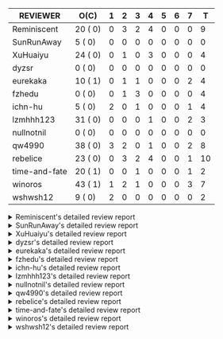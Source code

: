 |   REVIEWER    |  O(C)   | 1 | 2 | 3 | 4 | 5 | 6 | 7 | T  |
|---------------|---------|---|---|---|---|---|---|---|----|
| Reminiscent   | 20 ( 0) | 0 | 3 | 2 | 4 | 0 | 0 | 0 |  9 |
| SunRunAway    |  5 ( 0) | 0 | 0 | 0 | 0 | 0 | 0 | 0 |  0 |
| XuHuaiyu      | 24 ( 0) | 0 | 1 | 0 | 3 | 0 | 0 | 0 |  4 |
| dyzsr         |  0 ( 0) | 0 | 0 | 0 | 0 | 0 | 0 | 0 |  0 |
| eurekaka      | 10 ( 1) | 0 | 1 | 1 | 0 | 0 | 0 | 2 |  4 |
| fzhedu        |  0 ( 0) | 0 | 1 | 3 | 0 | 0 | 0 | 0 |  4 |
| ichn-hu       |  5 ( 0) | 2 | 0 | 1 | 0 | 0 | 0 | 1 |  4 |
| lzmhhh123     | 31 ( 0) | 0 | 0 | 0 | 1 | 0 | 0 | 2 |  3 |
| nullnotnil    |  0 ( 0) | 0 | 0 | 0 | 0 | 0 | 0 | 0 |  0 |
| qw4990        | 38 ( 0) | 3 | 2 | 0 | 1 | 0 | 0 | 2 |  8 |
| rebelice      | 23 ( 0) | 0 | 3 | 2 | 4 | 0 | 0 | 1 | 10 |
| time-and-fate | 20 ( 1) | 0 | 0 | 1 | 0 | 0 | 0 | 1 |  2 |
| winoros       | 43 ( 1) | 1 | 2 | 1 | 0 | 0 | 0 | 3 |  7 |
| wshwsh12      |  9 ( 0) | 2 | 0 | 0 | 0 | 0 | 0 | 0 |  2 |


<details> 
  <summary>Reminiscent's detailed review report</summary> 

## To Be Reviewed

|    REPO    |                                                                          PR                                                                           | C | LASTED |
|------------|-------------------------------------------------------------------------------------------------------------------------------------------------------|---|--------|
| tidb/26261 | [util/ranger: fix wrong range calculation of prefix index when appending ranges to point ranges (#26066)](https://github.com/pingcap/tidb/pull/26261) |   | 28d21h |
| docs/6146  | [update doc for SPM](https://github.com/pingcap/docs/pull/6146)                                                                                       |   | 1d18h  |
| tidb/26474 | [planner: fix the unstable unit test TestTableFromMeta (#26463)](https://github.com/pingcap/tidb/pull/26474)                                          |   | 21d16h |
| tidb/26475 | [planner: fix the unstable unit test TestTableFromMeta (#26463)](https://github.com/pingcap/tidb/pull/26475)                                          |   | 21d16h |
| tidb/26476 | [planner: fix the unstable unit test TestTableFromMeta (#26463)](https://github.com/pingcap/tidb/pull/26476)                                          |   | 21d16h |
| tidb/26491 | [planner: fix the unstable test TestOrderedResultModeOnOtherOperators (#26481)](https://github.com/pingcap/tidb/pull/26491)                           |   | 20d23h |
| tidb/26492 | [planner: fix the unstable test TestOrderedResultModeOnOtherOperators (#26481)](https://github.com/pingcap/tidb/pull/26492)                           |   | 20d23h |
| tidb/26493 | [planner: fix the unstable test TestOrderedResultModeOnOtherOperators (#26481)](https://github.com/pingcap/tidb/pull/26493)                           |   | 20d23h |
| tidb/26498 | [planner: fix the unstable unit test `TestAnalyzeIncremental` (#26460)](https://github.com/pingcap/tidb/pull/26498)                                   |   | 20d20h |
| tidb/26499 | [planner: fix the unstable unit test `TestAnalyzeIncremental` (#26460)](https://github.com/pingcap/tidb/pull/26499)                                   |   | 20d20h |
| tidb/26501 | [planner: fix the unstable unit test `TestAnalyzeIncremental` (#26460)](https://github.com/pingcap/tidb/pull/26501)                                   |   | 20d20h |
| tidb/26503 | [planner: fix goroutine leak problem in some unit tests (#26500)](https://github.com/pingcap/tidb/pull/26503)                                         |   | 20d19h |
| tidb/26733 | [statistics: fix the fomula for checking outdated stats (#26728)](https://github.com/pingcap/tidb/pull/26733)                                         |   | 14d11h |
| tidb/26734 | [statistics: fix the fomula for checking outdated stats (#26728)](https://github.com/pingcap/tidb/pull/26734)                                         |   | 14d11h |
| tidb/26735 | [statistics: fix the fomula for checking outdated stats (#26728)](https://github.com/pingcap/tidb/pull/26735)                                         |   | 14d11h |
| tidb/26851 | [planner: fix the unstable test case TestAnalyzeIncremental (#26848)](https://github.com/pingcap/tidb/pull/26851)                                     |   | 9d15h  |
| tidb/26852 | [planner: fix the unstable test case TestAnalyzeIncremental (#26848)](https://github.com/pingcap/tidb/pull/26852)                                     |   | 9d15h  |
| tidb/26893 | [executor: fix several analyze related unstable tests (#26875)](https://github.com/pingcap/tidb/pull/26893)                                           |   | 8d18h  |
| tidb/26911 | [planner: fix the issue that UnionScan returns wrong results in dynamic mode (#26876)](https://github.com/pingcap/tidb/pull/26911)                    |   | 7d23h  |
| tidb/26912 | [planner: fix the issue that UnionScan returns wrong results in dynamic mode (#26876)](https://github.com/pingcap/tidb/pull/26912)                    |   | 7d22h  |


## Reviewed in Last 7 Days

|    REPO    |                                                              PR                                                              | C | D |   R    |
|------------|------------------------------------------------------------------------------------------------------------------------------|---|---|--------|
| tidb/27109 | [domain: call the cancel function of bind owner only once](https://github.com/pingcap/tidb/pull/27109)                       |   | 2 | 17h    |
| tidb/27113 | [planner: fix the unstable test TestForAnalyzeStatus](https://github.com/pingcap/tidb/pull/27113)                            |   | 2 | 0h     |
| tidb/27107 | [planner: add one more test case for list partition](https://github.com/pingcap/tidb/pull/27107)                             |   | 2 | 0h     |
| tidb/27081 | [planner: add more test cases for list column partition](https://github.com/pingcap/tidb/pull/27081)                         |   | 3 | 1h     |
| tidb/27052 | [planner: encode min/max varchar correctly when pruning list-column partitions](https://github.com/pingcap/tidb/pull/27052)  |   | 3 | 0h     |
| tidb/27032 | [planner: handle over-flow errors correctly when pruning list partition](https://github.com/pingcap/tidb/pull/27032)         |   | 4 | 0h     |
| tidb/27025 | [planner: handle over-flow errors correctly when pruning list-column partitions](https://github.com/pingcap/tidb/pull/27025) |   | 4 | 0h     |
| tidb/27023 | [planner: add more test cases for list partition](https://github.com/pingcap/tidb/pull/27023)                                |   | 4 | 0h     |
| tidb/25583 | [bindinfo: fix SPM doesn't work for CTE](https://github.com/pingcap/tidb/pull/25583)                                         |   | 4 | 49d20h |


</details> 


<details> 
  <summary>SunRunAway's detailed review report</summary> 

## To Be Reviewed

|    REPO    |                                                       PR                                                       | C | LASTED  |
|------------|----------------------------------------------------------------------------------------------------------------|---|---------|
| tidb/19178 | [executor: Refactor probe channel](https://github.com/pingcap/tidb/pull/19178)                                 |   | 364d16h |
| tidb/19807 | [executor: parallel evaluation for hash aggregate distinct](https://github.com/pingcap/tidb/pull/19807)        |   | 342d10h |
| tidb/21834 | [planner: enhanced index range calculation plan](https://github.com/pingcap/tidb/pull/21834)                   |   | 239d18h |
| tidb/21956 | [planner/preprocessor: disallow into-outfile clause in some place](https://github.com/pingcap/tidb/pull/21956) |   | 232d23h |
| tidb/25385 | [executor: global kill 32bits (local connID part)](https://github.com/pingcap/tidb/pull/25385)                 |   | 60d10h  |


## Reviewed in Last 7 Days

| REPO | PR | C | D | R |
|------|----|---|---|---|


</details> 


<details> 
  <summary>XuHuaiyu's detailed review report</summary> 

## To Be Reviewed

|     REPO     |                                                                                          PR                                                                                          | C | LASTED  |
|--------------|--------------------------------------------------------------------------------------------------------------------------------------------------------------------------------------|---|---------|
| docs-cn/5561 | [Add sql optimization-related docs to toc](https://github.com/pingcap/docs-cn/pull/5561)                                                                                             |   | 171d15h |
| docs-cn/6716 | [sysvar: add doc for tidb-restricted-read-only](https://github.com/pingcap/docs-cn/pull/6716)                                                                                        |   | 21d18h  |
| docs-cn/6757 | [Remove two deprecated flags](https://github.com/pingcap/docs-cn/pull/6757)                                                                                                          |   | 14d19h  |
| tidb/21401   | [expression: incompatibility with MySQL for ADDTIME()](https://github.com/pingcap/tidb/pull/21401)                                                                                   |   | 255d11h |
| docs-cn/6819 | [Add information of hashAgg for memory control](https://github.com/pingcap/docs-cn/pull/6819)                                                                                        |   | 6d23h   |
| tidb/26364   | [planner: unify the terms NDV and cardinality in the optimizer (#26345)](https://github.com/pingcap/tidb/pull/26364)                                                                 |   | 23d22h  |
| tidb/26566   | [expression, executor: fix type infer for greatest/leastest(datetime) (#26533)](https://github.com/pingcap/tidb/pull/26566)                                                          |   | 17d17h  |
| tidb/26671   | [expression: Fix wrong charset and collation for case when function (#26663)](https://github.com/pingcap/tidb/pull/26671)                                                            |   | 16d10h  |
| tidb/26672   | [expression: Fix wrong charset and collation for case when function (#26663)](https://github.com/pingcap/tidb/pull/26672)                                                            |   | 16d10h  |
| tidb/26673   | [expression: Fix wrong charset and collation for case when function (#26663)](https://github.com/pingcap/tidb/pull/26673)                                                            |   | 16d10h  |
| tidb/26707   | [statistics: trigger auto-analyze based on histogram row count (#24382)](https://github.com/pingcap/tidb/pull/26707)                                                                 |   | 15d16h  |
| tidb/26724   | [expression: fix float64 overflow check in plus/minus real function (#24179)](https://github.com/pingcap/tidb/pull/26724)                                                            |   | 14d19h  |
| tidb/26725   | [expression: fix float64 overflow check in plus/minus real function (#24179)](https://github.com/pingcap/tidb/pull/26725)                                                            |   | 14d18h  |
| tidb/26893   | [executor: fix several analyze related unstable tests (#26875)](https://github.com/pingcap/tidb/pull/26893)                                                                          |   | 8d18h   |
| tidb/26911   | [planner: fix the issue that UnionScan returns wrong results in dynamic mode (#26876)](https://github.com/pingcap/tidb/pull/26911)                                                   |   | 7d23h   |
| tidb/26912   | [planner: fix the issue that UnionScan returns wrong results in dynamic mode (#26876)](https://github.com/pingcap/tidb/pull/26912)                                                   |   | 7d22h   |
| tidb/26925   | [expression: Push down ADDDATE(), DATE_ADD() on String, Real types (#26441)](https://github.com/pingcap/tidb/pull/26925)                                                             |   | 7d18h   |
| tidb/26961   | [expression: Add missing pbcode for functions `InetAton/InetNtoa/Inet6Aton/Inet6Ntoa/IsIPv4/IsIPv4Compat/IsIPv4Mapped/IsIPv6`. (#26939)](https://github.com/pingcap/tidb/pull/26961) |   | 6d18h   |
| tidb/26995   | [expression/expression: add pushdown functions (#26786)](https://github.com/pingcap/tidb/pull/26995)                                                                                 |   | 4d12h   |
| tidb/27021   | [planner: fix wrong selection push down when having above agg](https://github.com/pingcap/tidb/pull/27021)                                                                           |   | 3d18h   |
| tidb/27110   | [executor: fix unexpected behavior when casting invalid string to date (#26784)](https://github.com/pingcap/tidb/pull/27110)                                                         |   | 1d18h   |
| tidb/27112   | [executor: fix unexpected behavior when casting invalid string to date (#26784)](https://github.com/pingcap/tidb/pull/27112)                                                         |   | 1d18h   |
| tidb/27128   | [expression: round function for int should use round half up rule](https://github.com/pingcap/tidb/pull/27128)                                                                       |   | 1d13h   |
| tidb/27137   | [executor: fix wrong logic of pipelined window function (#26974)](https://github.com/pingcap/tidb/pull/27137)                                                                        |   | 22h     |


## Reviewed in Last 7 Days

|     REPO     |                                                                   PR                                                                   | C | D |   R   |
|--------------|----------------------------------------------------------------------------------------------------------------------------------------|---|---|-------|
| tidb/26974   | [executor: fix wrong logic of pipelined window function](https://github.com/pingcap/tidb/pull/26974)                                   |   | 2 | 4d20h |
| docs-cn/6819 | [Add information of hashAgg for memory control](https://github.com/pingcap/docs-cn/pull/6819)                                          |   | 4 | 3d5h  |
| tidb/27006   | [excutor: fix the date precision of builtinCastDurationAsStringSig.vecEvalString (#23332)](https://github.com/pingcap/tidb/pull/27006) |   | 4 | 0h    |
| tidb/27005   | [excutor: fix the date precision of builtinCastDurationAsStringSig.vecEvalString (#23332)](https://github.com/pingcap/tidb/pull/27005) |   | 4 | 0h    |


</details> 


<details> 
  <summary>dyzsr's detailed review report</summary> 

## To Be Reviewed

| REPO | PR | C | LASTED |
|------|----|---|--------|


## Reviewed in Last 7 Days

| REPO | PR | C | D | R |
|------|----|---|---|---|


</details> 


<details> 
  <summary>eurekaka's detailed review report</summary> 

## To Be Reviewed

|    REPO    |                                                                 PR                                                                  | C | LASTED  |
|------------|-------------------------------------------------------------------------------------------------------------------------------------|---|---------|
| tidb/22416 | [core: fix subQuery at projection in only_full_group](https://github.com/pingcap/tidb/pull/22416)                                   | Y | 208d11h |
| tidb/23316 | [planner: Fix rebuild range for prepared plan](https://github.com/pingcap/tidb/pull/23316)                                          |   | 150d17h |
| tidb/23373 | [executor: fix get var expr when session var is hex literal (#23241)](https://github.com/pingcap/tidb/pull/23373)                   |   | 148d19h |
| tidb/24061 | [statistics: fix some potential panic in statistics (#23988)](https://github.com/pingcap/tidb/pull/24061)                           |   | 119d13h |
| tidb/24556 | [planner: add MergeAdjacentWindow rule for cascades](https://github.com/pingcap/tidb/pull/24556)                                    |   | 93d10h  |
| tidb/25845 | [planner,executor: fix 'select ...(join on partition table) for update' panic (#21148)](https://github.com/pingcap/tidb/pull/25845) |   | 43d19h  |
| tidb/26658 | [planner: fix CTE bug when MergeJoin is used (#25514)](https://github.com/pingcap/tidb/pull/26658)                                  |   | 16d15h  |
| tidb/26734 | [statistics: fix the fomula for checking outdated stats (#26728)](https://github.com/pingcap/tidb/pull/26734)                       |   | 14d11h  |
| tidb/26963 | [ddl: tidb panic while query hash partition table with is null condition (#23849)](https://github.com/pingcap/tidb/pull/26963)      |   | 6d16h   |
| tidb/27099 | [planner: support expression index for view](https://github.com/pingcap/tidb/pull/27099)                                            |   | 1d19h   |


## Reviewed in Last 7 Days

|     REPO     |                                                        PR                                                        | C | D |   R    |
|--------------|------------------------------------------------------------------------------------------------------------------|---|---|--------|
| docs/6130    | [basic features: add feature matrix](https://github.com/pingcap/docs/pull/6130)                                  |   | 2 | 1d11h  |
| docs-cn/6790 | [update doc for SPM](https://github.com/pingcap/docs-cn/pull/6790)                                               |   | 3 | 8d0h   |
| tidb/26951   | [planner/test: fix tests for SPM](https://github.com/pingcap/tidb/pull/26951)                                    |   | 7 | 3h     |
| tidb/26015   | [planner: logically delete the bindinfo when create the new binding](https://github.com/pingcap/tidb/pull/26015) |   | 7 | 29d18h |


</details> 


<details> 
  <summary>fzhedu's detailed review report</summary> 

## To Be Reviewed

| REPO | PR | C | LASTED |
|------|----|---|--------|


## Reviewed in Last 7 Days

|   REPO    |                                                       PR                                                       | C | D |  R   |
|-----------|----------------------------------------------------------------------------------------------------------------|---|---|------|
| tics/2653 | [Port AggregateFunctionGroupUniqArray from ClickHouse](https://github.com/pingcap/tics/pull/2653)              |   | 2 | 21h  |
| tics/2537 | [expand streams after agg (#2530)](https://github.com/pingcap/tics/pull/2537)                                  |   | 3 | 8d6h |
| tics/2538 | [expand streams after agg (#2530)](https://github.com/pingcap/tics/pull/2538)                                  |   | 3 | 8d6h |
| tics/2656 | [make SharedQueryInputStream compatible with UnionBlockInputStream](https://github.com/pingcap/tics/pull/2656) |   | 3 | 0h   |


</details> 


<details> 
  <summary>ichn-hu's detailed review report</summary> 

## To Be Reviewed

|    REPO    |                                                           PR                                                           | C | LASTED  |
|------------|------------------------------------------------------------------------------------------------------------------------|---|---------|
| tidb/20903 | [planner: fix confused and unnecessary double-projection in plans.](https://github.com/pingcap/tidb/pull/20903)        |   | 279d17h |
| tidb/22631 | [executor: refine window processor](https://github.com/pingcap/tidb/pull/22631)                                        |   | 193d23h |
| tidb/26000 | [expression: fix incompatible last_day func behavior in sql mode (#25953)](https://github.com/pingcap/tidb/pull/26000) |   | 37d15h  |
| tidb/27119 | [executor: fix json_objectagg() on varbinary type](https://github.com/pingcap/tidb/pull/27119)                         |   | 1d16h   |
| tidb/27122 | [expression: Fix wrong way to check for overflow](https://github.com/pingcap/tidb/pull/27122)                          |   | 1d14h   |


## Reviewed in Last 7 Days

|    REPO    |                                                                                     PR                                                                                      | C | D |   R   |
|------------|-----------------------------------------------------------------------------------------------------------------------------------------------------------------------------|---|---|-------|
| tidb/27128 | [expression: round function for int should use round half up rule](https://github.com/pingcap/tidb/pull/27128)                                                              |   | 1 | 19h   |
| tidb/27133 | [executor: add test case for tablesample in local temporary table](https://github.com/pingcap/tidb/pull/27133)                                                              |   | 1 | 0h    |
| tidb/26545 | [planner: fix wrong type when unsigned int value union int value](https://github.com/pingcap/tidb/pull/26545)                                                               |   | 3 | 15d4h |
| tidb/26939 | [expression: Add missing pbcode for functions `InetAton/InetNtoa/Inet6Aton/Inet6Ntoa/IsIPv4/IsIPv4Compat/IsIPv4Mapped/IsIPv6`.](https://github.com/pingcap/tidb/pull/26939) |   | 7 | 18h   |


</details> 


<details> 
  <summary>lzmhhh123's detailed review report</summary> 

## To Be Reviewed

|    REPO    |                                                                                          PR                                                                                          | C | LASTED  |
|------------|--------------------------------------------------------------------------------------------------------------------------------------------------------------------------------------|---|---------|
| tidb/22631 | [executor: refine window processor](https://github.com/pingcap/tidb/pull/22631)                                                                                                      |   | 193d23h |
| tikv/10616 | [copr: fix Max/Min bug when comparing signed and unsigned int64 (#10167)](https://github.com/tikv/tikv/pull/10616)                                                                   |   | 20d21h  |
| tidb/24778 | [expression: Push down group concat to TiFlash](https://github.com/pingcap/tidb/pull/24778)                                                                                          |   | 84d22h  |
| tikv/10617 | [copr: fix Max/Min bug when comparing signed and unsigned int64 (#10167)](https://github.com/tikv/tikv/pull/10617)                                                                   |   | 20d21h  |
| tidb/26005 | [expression: fix cast string like '.1a1' to decimal has no warnings information](https://github.com/pingcap/tidb/pull/26005)                                                         |   | 37d13h  |
| tidb/26152 | [types: year function can't handle some date string](https://github.com/pingcap/tidb/pull/26152)                                                                                     |   | 31d14h  |
| tidb/26343 | [metrics: fix copr-cache metrics (#26339)](https://github.com/pingcap/tidb/pull/26343)                                                                                               |   | 24d17h  |
| tidb/26455 | [util: fix range building for binary literal (#23699)](https://github.com/pingcap/tidb/pull/26455)                                                                                   |   | 21d20h  |
| tidb/26501 | [planner: fix the unstable unit test `TestAnalyzeIncremental` (#26460)](https://github.com/pingcap/tidb/pull/26501)                                                                  |   | 20d20h  |
| tidb/26673 | [expression: Fix wrong charset and collation for case when function (#26663)](https://github.com/pingcap/tidb/pull/26673)                                                            |   | 16d10h  |
| tidb/26724 | [expression: fix float64 overflow check in plus/minus real function (#24179)](https://github.com/pingcap/tidb/pull/26724)                                                            |   | 14d19h  |
| tidb/26725 | [expression: fix float64 overflow check in plus/minus real function (#24179)](https://github.com/pingcap/tidb/pull/26725)                                                            |   | 14d18h  |
| tidb/26735 | [statistics: fix the fomula for checking outdated stats (#26728)](https://github.com/pingcap/tidb/pull/26735)                                                                        |   | 14d11h  |
| tidb/26852 | [planner: fix the unstable test case TestAnalyzeIncremental (#26848)](https://github.com/pingcap/tidb/pull/26852)                                                                    |   | 9d15h   |
| tidb/26888 | [types: fix inaccurate return type of plus between bit and int](https://github.com/pingcap/tidb/pull/26888)                                                                          |   | 8d19h   |
| tidb/26904 | [executor: make NO_ZERO_IN_DATE affect the default values (#26828)](https://github.com/pingcap/tidb/pull/26904)                                                                      |   | 8d6h    |
| tidb/26918 | [expression: Support mathematical functions pushdown to tiflash (#25596)](https://github.com/pingcap/tidb/pull/26918)                                                                |   | 7d19h   |
| tidb/26919 | [expression: Support mathematical functions pushdown to tiflash (#25596)](https://github.com/pingcap/tidb/pull/26919)                                                                |   | 7d19h   |
| tidb/26924 | [expression: Push down ADDDATE(), DATE_ADD() on String, Real types (#26441)](https://github.com/pingcap/tidb/pull/26924)                                                             |   | 7d18h   |
| tidb/26960 | [expression: Add missing pbcode for functions `InetAton/InetNtoa/Inet6Aton/Inet6Ntoa/IsIPv4/IsIPv4Compat/IsIPv4Mapped/IsIPv6`. (#26939)](https://github.com/pingcap/tidb/pull/26960) |   | 6d18h   |
| tidb/26967 | [planner: add missing distinct flag for Apply convert to join (#26959)](https://github.com/pingcap/tidb/pull/26967)                                                                  |   | 6d16h   |
| tidb/26968 | [planner: add missing distinct flag for Apply convert to join (#26959)](https://github.com/pingcap/tidb/pull/26968)                                                                  |   | 6d15h   |
| tidb/26969 | [planner: add missing distinct flag for Apply convert to join (#26959)](https://github.com/pingcap/tidb/pull/26969)                                                                  |   | 6d15h   |
| tidb/27022 | [planner: fix column count mismatch error when push down Agg to UnionExec.](https://github.com/pingcap/tidb/pull/27022)                                                              |   | 3d18h   |
| tidb/27062 | [planner: fix bug when unfolding wildcard in view definiton (#25226)](https://github.com/pingcap/tidb/pull/27062)                                                                    |   | 2d19h   |
| tidb/27063 | [planner: fix bug when unfolding wildcard in view definiton (#25226)](https://github.com/pingcap/tidb/pull/27063)                                                                    |   | 2d19h   |
| tidb/27110 | [executor: fix unexpected behavior when casting invalid string to date (#26784)](https://github.com/pingcap/tidb/pull/27110)                                                         |   | 1d18h   |
| tidb/27137 | [executor: fix wrong logic of pipelined window function (#26974)](https://github.com/pingcap/tidb/pull/27137)                                                                        |   | 22h     |
| tidb/27144 | [tidb-server: migrate test-infra to testify](https://github.com/pingcap/tidb/pull/27144)                                                                                             |   | 20h     |
| tidb/27169 | [Core: fix wrong charset about union result of date type and int](https://github.com/pingcap/tidb/pull/27169)                                                                        |   | 12h     |
| tidb/27176 | [planner: Fix the problem that `PlanBuilder.buildWindowFunctions` may change sub operator's schema.](https://github.com/pingcap/tidb/pull/27176)                                     |   | 6h      |


## Reviewed in Last 7 Days

|    REPO    |                                                                                     PR                                                                                      | C | D |   R   |
|------------|-----------------------------------------------------------------------------------------------------------------------------------------------------------------------------|---|---|-------|
| tidb/26974 | [executor: fix wrong logic of pipelined window function](https://github.com/pingcap/tidb/pull/26974)                                                                        |   | 4 | 2d18h |
| tidb/26959 | [planner: add missing distinct flag for Apply convert to join](https://github.com/pingcap/tidb/pull/26959)                                                                  |   | 7 | 1h    |
| tidb/26939 | [expression: Add missing pbcode for functions `InetAton/InetNtoa/Inet6Aton/Inet6Ntoa/IsIPv4/IsIPv4Compat/IsIPv4Mapped/IsIPv6`.](https://github.com/pingcap/tidb/pull/26939) |   | 7 | 18h   |


</details> 


<details> 
  <summary>nullnotnil's detailed review report</summary> 

## To Be Reviewed

| REPO | PR | C | LASTED |
|------|----|---|--------|


## Reviewed in Last 7 Days

| REPO | PR | C | D | R |
|------|----|---|---|---|


</details> 


<details> 
  <summary>qw4990's detailed review report</summary> 

## To Be Reviewed

|     REPO     |                                                                          PR                                                                           | C | LASTED  |
|--------------|-------------------------------------------------------------------------------------------------------------------------------------------------------|---|---------|
| tidb/21018   | [planner: don't push down null sensitive join conditions (#19620)](https://github.com/pingcap/tidb/pull/21018)                                        |   | 273d17h |
| docs-cn/5561 | [Add sql optimization-related docs to toc](https://github.com/pingcap/docs-cn/pull/5561)                                                              |   | 171d15h |
| tidb/23590   | [planner, table: optimize the list partition pruner for range query](https://github.com/pingcap/tidb/pull/23590)                                      |   | 139d16h |
| tidb/24663   | [planner: include schema name when checking duplicate table aliases](https://github.com/pingcap/tidb/pull/24663)                                      |   | 90d16h  |
| tidb/24994   | [planner: don't extract hash keys from index join's OtherConds if inl_merge_join hint exists](https://github.com/pingcap/tidb/pull/24994)             |   | 73d17h  |
| tidb/25715   | [planner: fix row count estimation for partially pushed down selections](https://github.com/pingcap/tidb/pull/25715)                                  |   | 50d16h  |
| tidb/25845   | [planner,executor: fix 'select ...(join on partition table) for update' panic (#21148)](https://github.com/pingcap/tidb/pull/25845)                   |   | 43d19h  |
| tidb/26261   | [util/ranger: fix wrong range calculation of prefix index when appending ranges to point ranges (#26066)](https://github.com/pingcap/tidb/pull/26261) |   | 28d21h  |
| tidb/26294   | [*: support user defined filters for baseline capture](https://github.com/pingcap/tidb/pull/26294)                                                    |   | 27d18h  |
| tidb/26323   | [planner: use multi-layer projections for subquery selection (#8190)](https://github.com/pingcap/tidb/pull/26323)                                     |   | 25d6h   |
| tidb/26493   | [planner: fix the unstable test TestOrderedResultModeOnOtherOperators (#26481)](https://github.com/pingcap/tidb/pull/26493)                           |   | 20d23h  |
| tidb/26499   | [planner: fix the unstable unit test `TestAnalyzeIncremental` (#26460)](https://github.com/pingcap/tidb/pull/26499)                                   |   | 20d20h  |
| tidb/26563   | [planner/core: fix a panic when select for update on join partition table with normal table (#26373)](https://github.com/pingcap/tidb/pull/26563)     |   | 17d17h  |
| tidb/26631   | [executor: fix table id to partition id mapping in select lock executor (#26380)](https://github.com/pingcap/tidb/pull/26631)                         |   | 16d21h  |
| tidb/26658   | [planner: fix CTE bug when MergeJoin is used (#25514)](https://github.com/pingcap/tidb/pull/26658)                                                    |   | 16d15h  |
| tidb/26672   | [expression: Fix wrong charset and collation for case when function (#26663)](https://github.com/pingcap/tidb/pull/26672)                             |   | 16d10h  |
| tidb/26702   | [variable, ddl: allow auto inc columns in generated columns and expression indexes (#23940)](https://github.com/pingcap/tidb/pull/26702)              |   | 15d17h  |
| tidb/26706   | [statistics: trigger auto-analyze based on histogram row count (#24382)](https://github.com/pingcap/tidb/pull/26706)                                  |   | 15d16h  |
| tidb/26707   | [statistics: trigger auto-analyze based on histogram row count (#24382)](https://github.com/pingcap/tidb/pull/26707)                                  |   | 15d16h  |
| tidb/26708   | [statistics: trigger auto-analyze based on histogram row count (#24382)](https://github.com/pingcap/tidb/pull/26708)                                  |   | 15d16h  |
| tidb/26733   | [statistics: fix the fomula for checking outdated stats (#26728)](https://github.com/pingcap/tidb/pull/26733)                                         |   | 14d11h  |
| tidb/26734   | [statistics: fix the fomula for checking outdated stats (#26728)](https://github.com/pingcap/tidb/pull/26734)                                         |   | 14d11h  |
| tidb/26735   | [statistics: fix the fomula for checking outdated stats (#26728)](https://github.com/pingcap/tidb/pull/26735)                                         |   | 14d11h  |
| tidb/26851   | [planner: fix the unstable test case TestAnalyzeIncremental (#26848)](https://github.com/pingcap/tidb/pull/26851)                                     |   | 9d15h   |
| tidb/26893   | [executor: fix several analyze related unstable tests (#26875)](https://github.com/pingcap/tidb/pull/26893)                                           |   | 8d18h   |
| tidb/26903   | [executor: make NO_ZERO_IN_DATE affect the default values (#26828)](https://github.com/pingcap/tidb/pull/26903)                                       |   | 8d6h    |
| tidb/26919   | [expression: Support mathematical functions pushdown to tiflash (#25596)](https://github.com/pingcap/tidb/pull/26919)                                 |   | 7d19h   |
| tidb/26927   | [expression: support date function pushed down to tiflash (#26640)](https://github.com/pingcap/tidb/pull/26927)                                       |   | 7d18h   |
| tidb/26969   | [planner: add missing distinct flag for Apply convert to join (#26959)](https://github.com/pingcap/tidb/pull/26969)                                   |   | 6d15h   |
| tidb/27006   | [excutor: fix the date precision of builtinCastDurationAsStringSig.vecEvalString (#23332)](https://github.com/pingcap/tidb/pull/27006)                |   | 4d0h    |
| tidb/27053   | [Revert "ddl: fix create partition table error under NO_UNSIGNED_SUBTRACTION" (#26935)](https://github.com/pingcap/tidb/pull/27053)                   |   | 2d22h   |
| tidb/27062   | [planner: fix bug when unfolding wildcard in view definiton (#25226)](https://github.com/pingcap/tidb/pull/27062)                                     |   | 2d19h   |
| tidb/27063   | [planner: fix bug when unfolding wildcard in view definiton (#25226)](https://github.com/pingcap/tidb/pull/27063)                                     |   | 2d19h   |
| tidb/27067   | [expression: do not derive filters containing null sensitive functions from outer join](https://github.com/pingcap/tidb/pull/27067)                   |   | 2d18h   |
| tidb/27100   | [Revert "ddl: fix create partition table error under NO_UNSIGNED_SUBTRACTION" (#26935)](https://github.com/pingcap/tidb/pull/27100)                   |   | 1d19h   |
| tidb/27136   | [executor: fix wrong logic of pipelined window function (#26974)](https://github.com/pingcap/tidb/pull/27136)                                         |   | 22h     |
| tidb/27164   | [planner: prune hash partition should consider unsigned flag (#27098)](https://github.com/pingcap/tidb/pull/27164)                                    |   | 14h     |
| tidb/27165   | [planner: prune hash partition should consider unsigned flag (#27098)](https://github.com/pingcap/tidb/pull/27165)                                    |   | 14h     |


## Reviewed in Last 7 Days

|    REPO    |                                                               PR                                                               | C | D |    R    |
|------------|--------------------------------------------------------------------------------------------------------------------------------|---|---|---------|
| tidb/23979 | [executor, statistics: fix unstable `TestAnalyzeIndexExtractTopN`](https://github.com/pingcap/tidb/pull/23979)                 |   | 1 | 120d23h |
| tidb/27098 | [planner: prune hash partition should consider unsigned flag](https://github.com/pingcap/tidb/pull/27098)                      |   | 1 | 20h     |
| tidb/26894 | [planner: generate tableDual when partition pruning failed](https://github.com/pingcap/tidb/pull/26894)                        |   | 1 | 7d18h   |
| tidb/26917 | [planner: add test for heuristic index selection](https://github.com/pingcap/tidb/pull/26917)                                  |   | 2 | 6d3h    |
| tidb/26988 | [util/ranger: migrate test-infra to testify](https://github.com/pingcap/tidb/pull/26988)                                       |   | 2 | 3d16h   |
| tidb/26381 | [*: Modify tidb/executor to implement plan recreator](https://github.com/pingcap/tidb/pull/26381)                              |   | 4 | 20d0h   |
| tidb/26963 | [ddl: tidb panic while query hash partition table with is null condition (#23849)](https://github.com/pingcap/tidb/pull/26963) |   | 7 | 0h      |
| tidb/26951 | [planner/test: fix tests for SPM](https://github.com/pingcap/tidb/pull/26951)                                                  |   | 7 | 3h      |


</details> 


<details> 
  <summary>rebelice's detailed review report</summary> 

## To Be Reviewed

|     REPO     |                                                                 PR                                                                  | C | LASTED  |
|--------------|-------------------------------------------------------------------------------------------------------------------------------------|---|---------|
| docs/5185    | [sql-statements, information-schema: add `END_TIME` field for table `ANALYZE_STATUS`](https://github.com/pingcap/docs/pull/5185)    |   | 133d17h |
| docs-cn/5916 | [sql-statements, information-schema: add `END_TIME` field for table `ANALYZE_STATUS`](https://github.com/pingcap/docs-cn/pull/5916) |   | 133d17h |
| tidb/24033   | [statistics: fix some unstable tests in global stats (#23502)](https://github.com/pingcap/tidb/pull/24033)                          |   | 120d9h  |
| tidb/24374   | [planner: filter conflict read_from_storage hints (#24313)](https://github.com/pingcap/tidb/pull/24374)                             |   | 105d19h |
| tidb/24669   | [planner: fix "order by + num " can use a column not in select fields](https://github.com/pingcap/tidb/pull/24669)                  |   | 90d16h  |
| tidb/25214   | [planner: don't push down topn to nil table plan side](https://github.com/pingcap/tidb/pull/25214)                                  |   | 66d16h  |
| tidb/26364   | [planner: unify the terms NDV and cardinality in the optimizer (#26345)](https://github.com/pingcap/tidb/pull/26364)                |   | 23d22h  |
| tidb/26474   | [planner: fix the unstable unit test TestTableFromMeta (#26463)](https://github.com/pingcap/tidb/pull/26474)                        |   | 21d16h  |
| tidb/26475   | [planner: fix the unstable unit test TestTableFromMeta (#26463)](https://github.com/pingcap/tidb/pull/26475)                        |   | 21d16h  |
| tidb/26476   | [planner: fix the unstable unit test TestTableFromMeta (#26463)](https://github.com/pingcap/tidb/pull/26476)                        |   | 21d16h  |
| tidb/26491   | [planner: fix the unstable test TestOrderedResultModeOnOtherOperators (#26481)](https://github.com/pingcap/tidb/pull/26491)         |   | 20d23h  |
| tidb/26492   | [planner: fix the unstable test TestOrderedResultModeOnOtherOperators (#26481)](https://github.com/pingcap/tidb/pull/26492)         |   | 20d23h  |
| tidb/26493   | [planner: fix the unstable test TestOrderedResultModeOnOtherOperators (#26481)](https://github.com/pingcap/tidb/pull/26493)         |   | 20d23h  |
| tidb/26498   | [planner: fix the unstable unit test `TestAnalyzeIncremental` (#26460)](https://github.com/pingcap/tidb/pull/26498)                 |   | 20d20h  |
| tidb/26499   | [planner: fix the unstable unit test `TestAnalyzeIncremental` (#26460)](https://github.com/pingcap/tidb/pull/26499)                 |   | 20d20h  |
| tidb/26501   | [planner: fix the unstable unit test `TestAnalyzeIncremental` (#26460)](https://github.com/pingcap/tidb/pull/26501)                 |   | 20d20h  |
| tidb/26505   | [planner: fix goroutine leak problem in some unit tests (#26500)](https://github.com/pingcap/tidb/pull/26505)                       |   | 20d19h  |
| tidb/26660   | [planner: only build the same CTE once (#26454)](https://github.com/pingcap/tidb/pull/26660)                                        |   | 16d15h  |
| tidb/26851   | [planner: fix the unstable test case TestAnalyzeIncremental (#26848)](https://github.com/pingcap/tidb/pull/26851)                   |   | 9d15h   |
| tidb/26852   | [planner: fix the unstable test case TestAnalyzeIncremental (#26848)](https://github.com/pingcap/tidb/pull/26852)                   |   | 9d15h   |
| tidb/26911   | [planner: fix the issue that UnionScan returns wrong results in dynamic mode (#26876)](https://github.com/pingcap/tidb/pull/26911)  |   | 7d23h   |
| tidb/26912   | [planner: fix the issue that UnionScan returns wrong results in dynamic mode (#26876)](https://github.com/pingcap/tidb/pull/26912)  |   | 7d22h   |
| tidb/26963   | [ddl: tidb panic while query hash partition table with is null condition (#23849)](https://github.com/pingcap/tidb/pull/26963)      |   | 6d16h   |


## Reviewed in Last 7 Days

|    REPO    |                                                              PR                                                              | C | D |   R    |
|------------|------------------------------------------------------------------------------------------------------------------------------|---|---|--------|
| tidb/27113 | [planner: fix the unstable test TestForAnalyzeStatus](https://github.com/pingcap/tidb/pull/27113)                            |   | 2 | 0h     |
| tidb/27107 | [planner: add one more test case for list partition](https://github.com/pingcap/tidb/pull/27107)                             |   | 2 | 0h     |
| tidb/26988 | [util/ranger: migrate test-infra to testify](https://github.com/pingcap/tidb/pull/26988)                                     |   | 2 | 3d15h  |
| tidb/27081 | [planner: add more test cases for list column partition](https://github.com/pingcap/tidb/pull/27081)                         |   | 3 | 0h     |
| tidb/27052 | [planner: encode min/max varchar correctly when pruning list-column partitions](https://github.com/pingcap/tidb/pull/27052)  |   | 3 | 0h     |
| tidb/27032 | [planner: handle over-flow errors correctly when pruning list partition](https://github.com/pingcap/tidb/pull/27032)         |   | 4 | 0h     |
| tidb/27025 | [planner: handle over-flow errors correctly when pruning list-column partitions](https://github.com/pingcap/tidb/pull/27025) |   | 4 | 0h     |
| tidb/27023 | [planner: add more test cases for list partition](https://github.com/pingcap/tidb/pull/27023)                                |   | 4 | 0h     |
| tidb/26910 | [planner/implementation: migrate test-infra to testify](https://github.com/pingcap/tidb/pull/26910)                          |   | 4 | 4d3h   |
| tidb/26015 | [planner: logically delete the bindinfo when create the new binding](https://github.com/pingcap/tidb/pull/26015)             |   | 7 | 29d18h |


</details> 


<details> 
  <summary>time-and-fate's detailed review report</summary> 

## To Be Reviewed

|    REPO    |                                                                      PR                                                                       | C | LASTED  |
|------------|-----------------------------------------------------------------------------------------------------------------------------------------------|---|---------|
| tidb/22416 | [core: fix subQuery at projection in only_full_group](https://github.com/pingcap/tidb/pull/22416)                                             | Y | 208d11h |
| tidb/24374 | [planner: filter conflict read_from_storage hints (#24313)](https://github.com/pingcap/tidb/pull/24374)                                       |   | 105d19h |
| tidb/24539 | [statistics: dump FMSketch to KV only for partition table with dynamic prune mode (#24453)](https://github.com/pingcap/tidb/pull/24539)       |   | 93d21h  |
| tidb/24994 | [planner: don't extract hash keys from index join's OtherConds if inl_merge_join hint exists](https://github.com/pingcap/tidb/pull/24994)     |   | 73d17h  |
| tidb/25390 | [planner/core: fix `isTableAliasDuplicate`, use `schema.name` as key when table has a alias name](https://github.com/pingcap/tidb/pull/25390) |   | 59d19h  |
| tidb/26474 | [planner: fix the unstable unit test TestTableFromMeta (#26463)](https://github.com/pingcap/tidb/pull/26474)                                  |   | 21d16h  |
| tidb/26475 | [planner: fix the unstable unit test TestTableFromMeta (#26463)](https://github.com/pingcap/tidb/pull/26475)                                  |   | 21d16h  |
| tidb/26476 | [planner: fix the unstable unit test TestTableFromMeta (#26463)](https://github.com/pingcap/tidb/pull/26476)                                  |   | 21d16h  |
| tidb/26498 | [planner: fix the unstable unit test `TestAnalyzeIncremental` (#26460)](https://github.com/pingcap/tidb/pull/26498)                           |   | 20d20h  |
| tidb/26499 | [planner: fix the unstable unit test `TestAnalyzeIncremental` (#26460)](https://github.com/pingcap/tidb/pull/26499)                           |   | 20d20h  |
| tidb/26501 | [planner: fix the unstable unit test `TestAnalyzeIncremental` (#26460)](https://github.com/pingcap/tidb/pull/26501)                           |   | 20d20h  |
| tidb/26506 | [planner: fix goroutine leak problem in some unit tests (#26500)](https://github.com/pingcap/tidb/pull/26506)                                 |   | 20d19h  |
| tidb/26661 | [planner: only build the same CTE once (#26454)](https://github.com/pingcap/tidb/pull/26661)                                                  |   | 16d15h  |
| tidb/26706 | [statistics: trigger auto-analyze based on histogram row count (#24382)](https://github.com/pingcap/tidb/pull/26706)                          |   | 15d16h  |
| tidb/26707 | [statistics: trigger auto-analyze based on histogram row count (#24382)](https://github.com/pingcap/tidb/pull/26707)                          |   | 15d16h  |
| tidb/26708 | [statistics: trigger auto-analyze based on histogram row count (#24382)](https://github.com/pingcap/tidb/pull/26708)                          |   | 15d16h  |
| tidb/26851 | [planner: fix the unstable test case TestAnalyzeIncremental (#26848)](https://github.com/pingcap/tidb/pull/26851)                             |   | 9d15h   |
| tidb/26852 | [planner: fix the unstable test case TestAnalyzeIncremental (#26848)](https://github.com/pingcap/tidb/pull/26852)                             |   | 9d15h   |
| tidb/26897 | [store/copr: use a ttl duration to protect a new recovered tiflash nod…](https://github.com/pingcap/tidb/pull/26897)                          |   | 8d16h   |
| tidb/27067 | [expression: do not derive filters containing null sensitive functions from outer join](https://github.com/pingcap/tidb/pull/27067)           |   | 2d18h   |


## Reviewed in Last 7 Days

|    REPO    |                                                               PR                                                               | C | D |   R    |
|------------|--------------------------------------------------------------------------------------------------------------------------------|---|---|--------|
| tidb/26381 | [*: Modify tidb/executor to implement plan recreator](https://github.com/pingcap/tidb/pull/26381)                              |   | 3 | 20d19h |
| tidb/26963 | [ddl: tidb panic while query hash partition table with is null condition (#23849)](https://github.com/pingcap/tidb/pull/26963) |   | 7 | 0h     |


</details> 


<details> 
  <summary>winoros's detailed review report</summary> 

## To Be Reviewed

|     REPO     |                                                                          PR                                                                           | C | LASTED  |
|--------------|-------------------------------------------------------------------------------------------------------------------------------------------------------|---|---------|
| tidb/20903   | [planner: fix confused and unnecessary double-projection in plans.](https://github.com/pingcap/tidb/pull/20903)                                       |   | 279d17h |
| docs-cn/5916 | [sql-statements, information-schema: add `END_TIME` field for table `ANALYZE_STATUS`](https://github.com/pingcap/docs-cn/pull/5916)                   |   | 133d17h |
| docs/5783    | [migration: Add information about Vitess to TiDB migration](https://github.com/pingcap/docs/pull/5783)                                                |   | 59d5h   |
| tidb/21018   | [planner: don't push down null sensitive join conditions (#19620)](https://github.com/pingcap/tidb/pull/21018)                                        |   | 273d17h |
| tidb/22416   | [core: fix subQuery at projection in only_full_group](https://github.com/pingcap/tidb/pull/22416)                                                     | Y | 208d11h |
| tidb/22478   | [planner, executor: fix query partition table with global unique index get wrong result](https://github.com/pingcap/tidb/pull/22478)                  |   | 203d13h |
| tidb/23373   | [executor: fix get var expr when session var is hex literal (#23241)](https://github.com/pingcap/tidb/pull/23373)                                     |   | 148d19h |
| tidb/24138   | [planner: Add Equivalence Rules to Transform BinaryOptSubquery to ExistsSubquery](https://github.com/pingcap/tidb/pull/24138)                         |   | 115d12h |
| tidb/24663   | [planner: include schema name when checking duplicate table aliases](https://github.com/pingcap/tidb/pull/24663)                                      |   | 90d16h  |
| tidb/25930   | [planner: fix error when window function is used in view definition](https://github.com/pingcap/tidb/pull/25930)                                      |   | 39d11h  |
| tidb/26261   | [util/ranger: fix wrong range calculation of prefix index when appending ranges to point ranges (#26066)](https://github.com/pingcap/tidb/pull/26261) |   | 28d21h  |
| tidb/26294   | [*: support user defined filters for baseline capture](https://github.com/pingcap/tidb/pull/26294)                                                    |   | 27d18h  |
| tidb/26323   | [planner: use multi-layer projections for subquery selection (#8190)](https://github.com/pingcap/tidb/pull/26323)                                     |   | 25d6h   |
| tidb/26455   | [util: fix range building for binary literal (#23699)](https://github.com/pingcap/tidb/pull/26455)                                                    |   | 21d20h  |
| tidb/26474   | [planner: fix the unstable unit test TestTableFromMeta (#26463)](https://github.com/pingcap/tidb/pull/26474)                                          |   | 21d16h  |
| tidb/26475   | [planner: fix the unstable unit test TestTableFromMeta (#26463)](https://github.com/pingcap/tidb/pull/26475)                                          |   | 21d16h  |
| tidb/26476   | [planner: fix the unstable unit test TestTableFromMeta (#26463)](https://github.com/pingcap/tidb/pull/26476)                                          |   | 21d16h  |
| tidb/26492   | [planner: fix the unstable test TestOrderedResultModeOnOtherOperators (#26481)](https://github.com/pingcap/tidb/pull/26492)                           |   | 20d23h  |
| tidb/26503   | [planner: fix goroutine leak problem in some unit tests (#26500)](https://github.com/pingcap/tidb/pull/26503)                                         |   | 20d19h  |
| tidb/26505   | [planner: fix goroutine leak problem in some unit tests (#26500)](https://github.com/pingcap/tidb/pull/26505)                                         |   | 20d19h  |
| tidb/26506   | [planner: fix goroutine leak problem in some unit tests (#26500)](https://github.com/pingcap/tidb/pull/26506)                                         |   | 20d19h  |
| tidb/26651   | [expression, executor: introduce propagateType for castDecimalAsReal](https://github.com/pingcap/tidb/pull/26651)                                     |   | 16d16h  |
| tidb/26671   | [expression: Fix wrong charset and collation for case when function (#26663)](https://github.com/pingcap/tidb/pull/26671)                             |   | 16d10h  |
| tidb/26672   | [expression: Fix wrong charset and collation for case when function (#26663)](https://github.com/pingcap/tidb/pull/26672)                             |   | 16d10h  |
| tidb/26673   | [expression: Fix wrong charset and collation for case when function (#26663)](https://github.com/pingcap/tidb/pull/26673)                             |   | 16d10h  |
| tidb/26706   | [statistics: trigger auto-analyze based on histogram row count (#24382)](https://github.com/pingcap/tidb/pull/26706)                                  |   | 15d16h  |
| tidb/26707   | [statistics: trigger auto-analyze based on histogram row count (#24382)](https://github.com/pingcap/tidb/pull/26707)                                  |   | 15d16h  |
| tidb/26708   | [statistics: trigger auto-analyze based on histogram row count (#24382)](https://github.com/pingcap/tidb/pull/26708)                                  |   | 15d16h  |
| tidb/26850   | [planner: add maybe good heuristics for index selection](https://github.com/pingcap/tidb/pull/26850)                                                  |   | 9d16h   |
| tidb/26963   | [ddl: tidb panic while query hash partition table with is null condition (#23849)](https://github.com/pingcap/tidb/pull/26963)                        |   | 6d16h   |
| tidb/26967   | [planner: add missing distinct flag for Apply convert to join (#26959)](https://github.com/pingcap/tidb/pull/26967)                                   |   | 6d16h   |
| tidb/26968   | [planner: add missing distinct flag for Apply convert to join (#26959)](https://github.com/pingcap/tidb/pull/26968)                                   |   | 6d15h   |
| tidb/26969   | [planner: add missing distinct flag for Apply convert to join (#26959)](https://github.com/pingcap/tidb/pull/26969)                                   |   | 6d15h   |
| tidb/27021   | [planner: fix wrong selection push down when having above agg](https://github.com/pingcap/tidb/pull/27021)                                            |   | 3d18h   |
| tidb/27022   | [planner: fix column count mismatch error when push down Agg to UnionExec.](https://github.com/pingcap/tidb/pull/27022)                               |   | 3d18h   |
| tidb/27033   | [statistics: fix "data too long" error when dumping stats from table with new collation data](https://github.com/pingcap/tidb/pull/27033)             |   | 3d15h   |
| tidb/27062   | [planner: fix bug when unfolding wildcard in view definiton (#25226)](https://github.com/pingcap/tidb/pull/27062)                                     |   | 2d19h   |
| tidb/27063   | [planner: fix bug when unfolding wildcard in view definiton (#25226)](https://github.com/pingcap/tidb/pull/27063)                                     |   | 2d19h   |
| tidb/27067   | [expression: do not derive filters containing null sensitive functions from outer join](https://github.com/pingcap/tidb/pull/27067)                   |   | 2d18h   |
| tidb/27086   | [table: migrate test-infra to testify](https://github.com/pingcap/tidb/pull/27086)                                                                    |   | 2d12h   |
| tidb/27099   | [planner: support expression index for view](https://github.com/pingcap/tidb/pull/27099)                                                              |   | 1d19h   |
| tidb/27161   | [planner: correctly set StatsVersion of tablePlan in copTask](https://github.com/pingcap/tidb/pull/27161)                                             |   | 15h     |
| tidb/27176   | [planner: Fix the problem that `PlanBuilder.buildWindowFunctions` may change sub operator's schema.](https://github.com/pingcap/tidb/pull/27176)      |   | 6h      |


## Reviewed in Last 7 Days

|     REPO     |                                                        PR                                                        | C | D |   R    |
|--------------|------------------------------------------------------------------------------------------------------------------|---|---|--------|
| docs-cn/6815 | [Update description on rule based index selection](https://github.com/pingcap/docs-cn/pull/6815)                 |   | 1 | 6d14h  |
| tidb/27123   | [planner: refine prefer-range-scan behavior](https://github.com/pingcap/tidb/pull/27123)                         |   | 2 | 6h     |
| tidb/26917   | [planner: add test for heuristic index selection](https://github.com/pingcap/tidb/pull/26917)                    |   | 2 | 6d3h   |
| tidb/25930   | [planner: fix error when window function is used in view definition](https://github.com/pingcap/tidb/pull/25930) |   | 3 | 36d15h |
| tidb/26748   | [planner: output skyline pruning information when executing EXPLAIN](https://github.com/pingcap/tidb/pull/26748) |   | 7 | 7d3h   |
| tidb/26965   | [statistics: fix the panic when analyze with collation enabled](https://github.com/pingcap/tidb/pull/26965)      |   | 7 | 0h     |
| tidb/26959   | [planner: add missing distinct flag for Apply convert to join](https://github.com/pingcap/tidb/pull/26959)       |   | 7 | 0h     |


</details> 


<details> 
  <summary>wshwsh12's detailed review report</summary> 

## To Be Reviewed

|    REPO    |                                                              PR                                                              | C | LASTED  |
|------------|------------------------------------------------------------------------------------------------------------------------------|---|---------|
| tidb/21887 | [types: support %X %V %W formats for STR_TO_DATE()](https://github.com/pingcap/tidb/pull/21887)                              |   | 236d11h |
| tidb/26651 | [expression, executor: introduce propagateType for castDecimalAsReal](https://github.com/pingcap/tidb/pull/26651)            |   | 16d16h  |
| tidb/26726 | [expression: fix cast invalid string to datetime](https://github.com/pingcap/tidb/pull/26726)                                |   | 14d18h  |
| tidb/26888 | [types: fix inaccurate return type of plus between bit and int](https://github.com/pingcap/tidb/pull/26888)                  |   | 8d19h   |
| tidb/27062 | [planner: fix bug when unfolding wildcard in view definiton (#25226)](https://github.com/pingcap/tidb/pull/27062)            |   | 2d19h   |
| tidb/27110 | [executor: fix unexpected behavior when casting invalid string to date (#26784)](https://github.com/pingcap/tidb/pull/27110) |   | 1d18h   |
| tidb/27112 | [executor: fix unexpected behavior when casting invalid string to date (#26784)](https://github.com/pingcap/tidb/pull/27112) |   | 1d18h   |
| tidb/27128 | [expression: round function for int should use round half up rule](https://github.com/pingcap/tidb/pull/27128)               |   | 1d13h   |
| tidb/27169 | [Core: fix wrong charset about union result of date type and int](https://github.com/pingcap/tidb/pull/27169)                |   | 12h     |


## Reviewed in Last 7 Days

|      REPO      |                                              PR                                               | C | D |  R  |
|----------------|-----------------------------------------------------------------------------------------------|---|---|-----|
| tidb-test/1262 | [use mysql8.0 to re-generate the result](https://github.com/pingcap/tidb-test/pull/1262)      |   | 1 | 1h  |
| tidb/27122     | [expression: Fix wrong way to check for overflow](https://github.com/pingcap/tidb/pull/27122) |   | 1 | 21h |


</details> 

